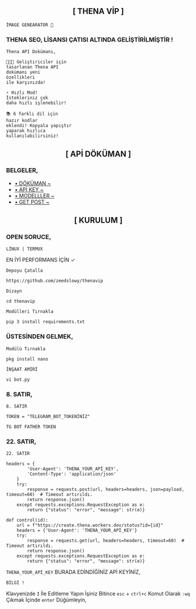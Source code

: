 <h2 align="center">[ THENA VİP ]</h2>

`İMAGE GENEARATOR 🌆`

### THENA SEO, LİSANSI ÇATISI ALTINDA GELİŞTİRİLMİŞTİR !
```
Thena API Dokümanı,

👩🏻‍💻 Geliştiriciler için
tasarlanan Thena API
dokümanı yeni
özellikleri
ile karşınızda!

⚡ Hızlı Mod!
İstekleriniz çok
daha hızlı işlenebilir!

📚 6 farklı dil için
hazır kodlar
eklendi! Kopyala yapıştır
yaparak hızlıca
kullanılabilirsiniz!
```

<h2 align="center">[ APİ DÖKÜMAN ]</h2>

### BELGELER,

- [• DÖKÜMAN ~](https://thena.apidog.io/)
- [• APİ KEY ~](https://thena.apidog.io/create-api-key-754869m0)
- [• MODELLLER ~](https://thena.apidog.io/thena-models-754138m0)
- [• GET POST ~](https://thena.apidog.io/create-image-job-11915023e0)


<h2 align="center">[ KURULUM ]</h2>

### OPEN SORUCE,
`LİNUX | TERMUX` 

EN İYİ PERFORMANS İÇİN ✓

`Depoyu Çatalla`
```
https://github.com/zeedslowy/thenavip
```
`Dizayn`
```
cd thenavip
```
`Modülleri Tırnakla`
```
pip 3 install requirements.txt
```

### ÜSTESİNDEN GELMEK,
`Modülü Tırnakla`
```
pkg install nano
```
`İNŞAAT AMİRİ`
```
vi bot.py
```

### 8. SATIR,

`8. SATIR`
```
TOKEN = "TELEGRAM_BOT_TOKENİNİZ"

TG BOT FATHER TOKEN
```

### 22. SATIR,
`22. SATIR`
```
headers = {
        'User-Agent': 'THENA_YOUR_APİ_KEY',
        'Content-Type': 'application/json'
    }
    try:
        response = requests.post(url, headers=headers, json=payload, timeout=60)  # Timeout artırıldı.
        return response.json()
    except requests.exceptions.RequestException as e:
        return {"status": "error", "message": str(e)}

def control(id):
    url = f"https://create.thena.workers.dev/status?id={id}"
    headers = {'User-Agent': 'THENA_YOUR_APİ_KEY'}
    try:
        response = requests.get(url, headers=headers, timeout=60)  # Timeout artırıldı.
        return response.json()
    except requests.exceptions.RequestException as e:
        return {"status": "error", "message": str(e)}
```

`THENA_YOUR_APİ_KEY` BURADA EDİNDİĞİNİZ APİ KEYİNİZ,

`BİLGİ !`

Klavyenizde `I` İle Editleme Yapın İşiniz Bitince `esc` + `ctrl+c` Komut Olarak `:wq` Çıkmak İçinde `enter` Düğümleyin,


